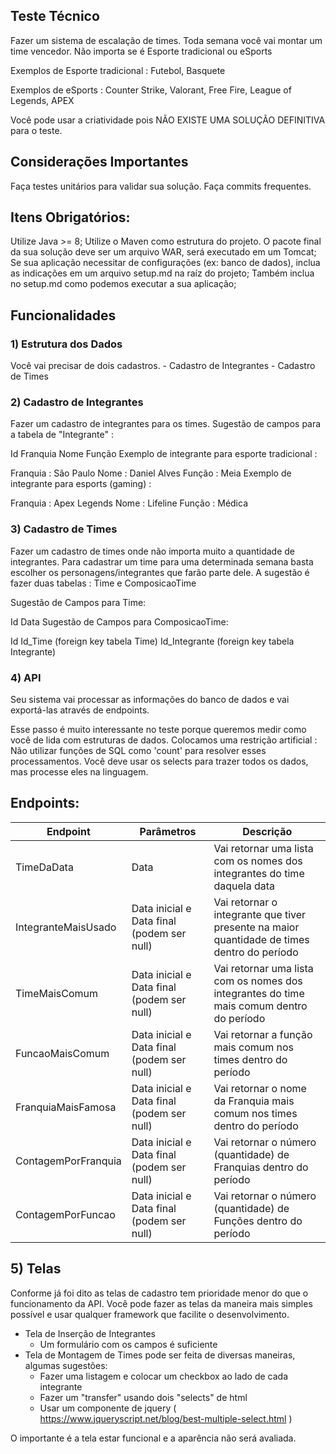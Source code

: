## Teste Técnico


Fazer um sistema de escalação de times. Toda semana você vai montar um time vencedor. Não importa se é Esporte tradicional ou eSports

Exemplos de Esporte tradicional : Futebol, Basquete

Exemplos de eSports : Counter Strike, Valorant, Free Fire, League of Legends, APEX

Você pode usar a criatividade pois NÃO EXISTE UMA SOLUÇÃO DEFINITIVA para o teste. 

## Considerações Importantes

Faça testes unitários para validar sua solução.
Faça commits frequentes.

## Itens Obrigatórios:


Utilize Java >= 8;
Utilize o Maven como estrutura do projeto.
O pacote final da sua solução deve ser um arquivo WAR, será executado em um Tomcat;
Se sua aplicação necessitar de configurações (ex: banco de dados), inclua as indicações em um arquivo setup.md na raíz do projeto;
Também inclua no setup.md como podemos executar a sua aplicação;

## Funcionalidades

### 1) Estrutura dos Dados

Você vai precisar de dois cadastros. - Cadastro de Integrantes - Cadastro de Times

### 2) Cadastro de Integrantes

Fazer um cadastro de integrantes para os times. Sugestão de campos para a tabela de "Integrante" :

Id
Franquia
Nome
Função
Exemplo de integrante para esporte tradicional :

Franquia : São Paulo
Nome : Daniel Alves
Função : Meia
Exemplo de integrante para esports (gaming) :

Franquia : Apex Legends
Nome : Lifeline
Função : Médica

### 3) Cadastro de Times

Fazer um cadastro de times onde não importa muito a quantidade de integrantes. Para cadastrar um time para uma determinada semana basta escolher os personagens/integrantes que farão parte dele. A sugestão é fazer duas tabelas : Time e ComposicaoTime

Sugestão de Campos para Time:

Id
Data
Sugestão de Campos para ComposicaoTime:

Id
Id_Time (foreign key tabela Time)
Id_Integrante (foreign key tabela Integrante)

### 4) API

Seu sistema vai processar as informações do banco de dados e vai exportá-las através de endpoints.

Esse passo é muito interessante no teste porque queremos medir como você de lida com estruturas de dados. Colocamos uma restrição artificial : Não utilizar funções de SQL como 'count' para resolver esses processamentos. Você deve usar os selects para trazer todos os dados, mas processe eles na linguagem.


## Endpoints:

| Endpoint  | Parâmetros | Descrição | 
|--|--|--|
| TimeDaData | Data | Vai retornar uma lista com os nomes dos integrantes do time daquela data |
| IntegranteMaisUsado | Data inicial e Data final (podem ser null) | Vai retornar o integrante que tiver presente na maior quantidade de times dentro do período | 
| TimeMaisComum | Data inicial e Data final (podem ser null) | Vai retornar uma lista com os nomes dos integrantes do time mais comum dentro do período |
| FuncaoMaisComum | Data inicial e Data final (podem ser null) | Vai retornar a função mais comum nos times dentro do período |
| FranquiaMaisFamosa | Data inicial e Data final (podem ser null) | Vai retornar o nome da Franquia mais comum nos times dentro do período |
| ContagemPorFranquia | Data inicial e Data final (podem ser null) | Vai retornar o número (quantidade) de Franquias dentro do período |
| ContagemPorFuncao | Data inicial e Data final (podem ser null) | Vai retornar o número (quantidade) de Funções dentro do período |



## 5) Telas

Conforme já foi dito as telas de cadastro tem prioridade menor do que o funcionamento da API. Você pode fazer as telas da maneira mais simples possível e usar qualquer framework que facilite o desenvolvimento.

- Tela de Inserção de Integrantes
    - Um formulário com os campos é suficiente
- Tela de Montagem de Times pode ser feita de diversas maneiras, algumas sugestões:
    - Fazer uma listagem e colocar um checkbox ao lado de cada integrante
    - Fazer um "transfer" usando dois "selects" de html
    - Usar um componente de jquery ( https://www.jqueryscript.net/blog/best-multiple-select.html )

O importante é a tela estar funcional e a aparência não será avaliada.
